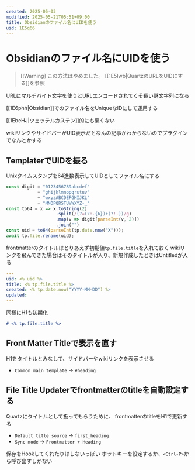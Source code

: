 ```yaml
---
created: 2025-05-03
modified: 2025-05-21T05:51+09:00
title: Obsidianのファイル名にUIDを使う
uid: 1E5q66
---
```


# Obsidianのファイル名にUIDを使う

>[!Warning] この方法はやめました。
>[[1E5Iwb|QuartzのURLをUIDにする]]を参照

URLにマルチバイト文字を使うとURLエンコードされてくそ長い謎文字列になる

[[1E6phh|Obsidian]]でのファイル名をUniqueなIDにして運用する

[[1EbeHJ|ツェッテルカステン]]的にも悪くない

wikiリンクやサイドバーがUID表示だとなんの記事かわからないのでプラグインでなんとかする

## TemplaterでUIDを振る

Unixタイムスタンプを64進数表示してUIDとしてファイル名にする

```js
const digit = "0123456789abcdef"
            + "ghijklmnopqrstuv"
            + "wxyzABCDEFGHIJKL"
            + "MNOPQRSTUVWXYZ-_"
const to64 = x => x.toString(2)
                   .split(/(?=(?:.{6})+(?!.))/g)
                   .map(v => digit[parseInt(v, 2)])
                   .join("")
const uid = to64(parseInt(tp.date.now("X")));
await tp.file.rename(uid);
```

frontmatterのタイトルはとりあえず初期値`tp.file.title`を入れておく
wikiリンクを飛んできた場合はそのタイトルが入り、新規作成したときはUntitledが入る

```yaml
---
uid: <% uid %>
title: <% tp.file.title %>
created: <% tp.date.now("YYYY-MM-DD") %>
updated: 
---
```

同様にH1も初期化

```md
# <% tp.file.title %>
```

## Front Matter Titleで表示を直す

H1をタイトルとみなして、サイドバーやwikiリンクを表示させる

- `Common main template` -> `#heading`

## File Title Updaterでfrontmatterのtitleを自動設定する

Quartzにタイトルとして扱ってもらうために、
frontmatterのtitleをH1で更新する

- `Default title source` -> `first_heading`
- `Sync mode` -> `Frontmatter + Heading`

保存をHookしてくれたりはしないっぽい
ホットキーを設定するか、`<Ctrl-P>`から呼び出すしかない